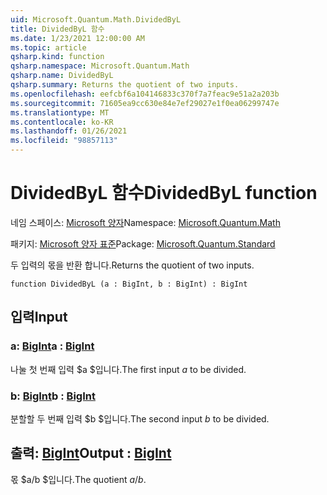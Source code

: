 ```yaml
---
uid: Microsoft.Quantum.Math.DividedByL
title: DividedByL 함수
ms.date: 1/23/2021 12:00:00 AM
ms.topic: article
qsharp.kind: function
qsharp.namespace: Microsoft.Quantum.Math
qsharp.name: DividedByL
qsharp.summary: Returns the quotient of two inputs.
ms.openlocfilehash: eefcbf6a104146833c370f7a7feac9e51a2a203b
ms.sourcegitcommit: 71605ea9cc630e84e7ef29027e1f0ea06299747e
ms.translationtype: MT
ms.contentlocale: ko-KR
ms.lasthandoff: 01/26/2021
ms.locfileid: "98857113"
---
```

# <a name="dividedbyl-function"></a><span data-ttu-id="f4672-102">DividedByL 함수</span><span class="sxs-lookup"><span data-stu-id="f4672-102">DividedByL function</span></span>

<span data-ttu-id="f4672-103">네임 스페이스: [Microsoft 양자](xref:Microsoft.Quantum.Math)</span><span class="sxs-lookup"><span data-stu-id="f4672-103">Namespace: [Microsoft.Quantum.Math](xref:Microsoft.Quantum.Math)</span></span>

<span data-ttu-id="f4672-104">패키지: [Microsoft 양자 표준](https://nuget.org/packages/Microsoft.Quantum.Standard)</span><span class="sxs-lookup"><span data-stu-id="f4672-104">Package: [Microsoft.Quantum.Standard](https://nuget.org/packages/Microsoft.Quantum.Standard)</span></span>


<span data-ttu-id="f4672-105">두 입력의 몫을 반환 합니다.</span><span class="sxs-lookup"><span data-stu-id="f4672-105">Returns the quotient of two inputs.</span></span>

```qsharp
function DividedByL (a : BigInt, b : BigInt) : BigInt
```


## <a name="input"></a><span data-ttu-id="f4672-106">입력</span><span class="sxs-lookup"><span data-stu-id="f4672-106">Input</span></span>

### <a name="a--bigint"></a><span data-ttu-id="f4672-107">a: [BigInt](xref:microsoft.quantum.lang-ref.bigint)</span><span class="sxs-lookup"><span data-stu-id="f4672-107">a : [BigInt](xref:microsoft.quantum.lang-ref.bigint)</span></span>

<span data-ttu-id="f4672-108">나눌 첫 번째 입력 $a $입니다.</span><span class="sxs-lookup"><span data-stu-id="f4672-108">The first input $a$ to be divided.</span></span>


### <a name="b--bigint"></a><span data-ttu-id="f4672-109">b: [BigInt](xref:microsoft.quantum.lang-ref.bigint)</span><span class="sxs-lookup"><span data-stu-id="f4672-109">b : [BigInt](xref:microsoft.quantum.lang-ref.bigint)</span></span>

<span data-ttu-id="f4672-110">분할할 두 번째 입력 $b $입니다.</span><span class="sxs-lookup"><span data-stu-id="f4672-110">The second input $b$ to be divided.</span></span>



## <a name="output--bigint"></a><span data-ttu-id="f4672-111">출력: [BigInt](xref:microsoft.quantum.lang-ref.bigint)</span><span class="sxs-lookup"><span data-stu-id="f4672-111">Output : [BigInt](xref:microsoft.quantum.lang-ref.bigint)</span></span>

<span data-ttu-id="f4672-112">몫 $a/b $입니다.</span><span class="sxs-lookup"><span data-stu-id="f4672-112">The quotient $a / b$.</span></span>